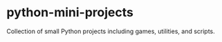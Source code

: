 # python-mini-projects
Collection of small Python projects including games, utilities, and scripts.

